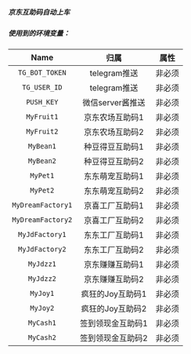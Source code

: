 ##### 京东互助码自动上车
##### 使用到的环境变量：
| Name                    |   归属           | 属性        |
| :---------------------: | :----------:    | --------- | 
| `TG_BOT_TOKEN`          |telegram推送      | 非必须 |
| `TG_USER_ID`            |telegram推送      | 非必须 |
| `PUSH_KEY`              |微信server酱推送  | 非必须 |
| `MyFruit1`              |京东农场互助码1    | 非必须 | 
| `MyFruit2`              |京东农场互助码2    | 非必须 | 
| `MyBean1`               |种豆得豆互助码1    | 非必须 | 
| `MyBean2`               |种豆得豆互助码2    | 非必须 | 
| `MyPet1`                |东东萌宠互助码1    | 非必须 | 
| `MyPet2`                |东东萌宠互助码2    | 非必须 | 
| `MyDreamFactory1`       |京喜工厂互助码1    | 非必须 | 
| `MyDreamFactory2`       |京喜工厂互助码2    | 非必须 | 
| `MyJdFactory1`          |东东工厂互助码1    | 非必须 | 
| `MyJdFactory2`          |东东工厂互助码2    | 非必须 | 
| `MyJdzz1`               |京东赚赚互助码1    | 非必须 | 
| `MyJdzz2`               |京东赚赚互助码2    | 非必须 | 
| `MyJoy1`                |疯狂的Joy互助码1   | 非必须 | 
| `MyJoy2`                |疯狂的Joy互助码2   | 非必须 | 
| `MyCash1`               |签到领现金互助码1  | 非必须 | 
| `MyCash2`               |签到领现金互助码2  | 非必须 | 
 

